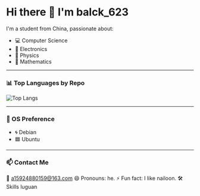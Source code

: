 # Hi there 👋 I'm balck_623

I'm a student from China, passionate about:

- 💻 Computer Science
- 🔌 Electronics
- 🧲 Physics
- 📐 Mathematics

---

### 📊 Top Languages by Repo

![Top Langs](https://github-readme-stats.vercel.app/api/top-langs/?username=balck_623lds&layout=donut&langs_count=8&hide_progress=false)

---

### 🧠 OS Preference

- 🌀 Debian
- 🟦 Ubuntu

---

### 📫 Contact Me

📧 [a15924880159@163.com](mailto:balck_623lds@outlook.com)
😄 Pronouns: he.
⚡ Fun fact: I like nailoon.
🛠 Skills
luguan
